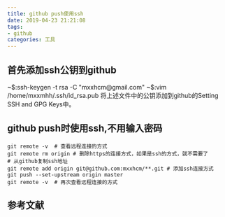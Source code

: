 ```yaml
---
title: github push使用ssh
date: 2019-04-23 21:21:08
tags:
- github
categories: 工具
---
```


## 首先添加ssh公钥到github
~$:ssh-keygen -t rsa -C "mxxhcm@gmail.com"
~$:vim /home/mxxmhh/.ssh/id_rsa.pub
将上述文件中的公钥添加到github的Setting SSH and GPG Keys中。

## github push时使用ssh,不用输入密码
``` shell
git remote -v  # 查看远程连接的方式
git remote rm origin # 删除https的连接方式，如果是ssh的方式，就不需要了
# 从github复制ssh地址
git remote add origin git@github.com:mxxhcm/**.git # 添加ssh连接方式
git push --set-upstream origin master
git remote -v  # 再次查看远程连接的方式
```

## 参考文献
